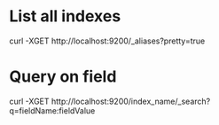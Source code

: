 # List all indexes

curl -XGET http://localhost:9200/_aliases?pretty=true

# Query on field

curl -XGET http://localhost:9200/index_name/_search?q=fieldName:fieldValue
